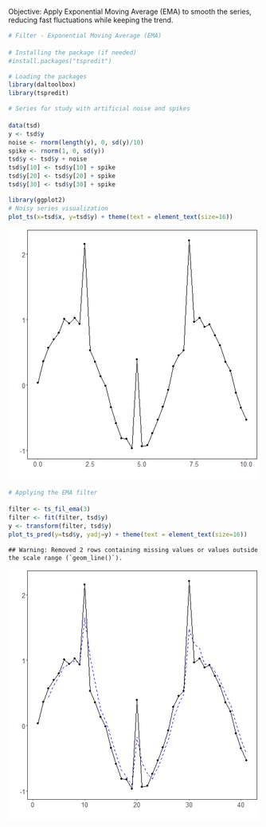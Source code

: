 Objective: Apply Exponential Moving Average (EMA) to smooth the series, reducing fast fluctuations while keeping the trend.


``` r
# Filter - Exponential Moving Average (EMA)

# Installing the package (if needed)
#install.packages("tspredit")
```


``` r
# Loading the packages
library(daltoolbox)
library(tspredit) 
```



``` r
# Series for study with artificial noise and spikes

data(tsd)
y <- tsd$y
noise <- rnorm(length(y), 0, sd(y)/10)
spike <- rnorm(1, 0, sd(y))
tsd$y <- tsd$y + noise
tsd$y[10] <- tsd$y[10] + spike
tsd$y[20] <- tsd$y[20] + spike
tsd$y[30] <- tsd$y[30] + spike
```


``` r
library(ggplot2)
# Noisy series visualization
plot_ts(x=tsd$x, y=tsd$y) + theme(text = element_text(size=16))
```

![plot of chunk unnamed-chunk-4](fig/ts_fil_ema/unnamed-chunk-4-1.png)


``` r
# Applying the EMA filter

filter <- ts_fil_ema(3)
filter <- fit(filter, tsd$y)
y <- transform(filter, tsd$y)
plot_ts_pred(y=tsd$y, yadj=y) + theme(text = element_text(size=16))
```

```
## Warning: Removed 2 rows containing missing values or values outside the scale range (`geom_line()`).
```

![plot of chunk unnamed-chunk-5](fig/ts_fil_ema/unnamed-chunk-5-1.png)

